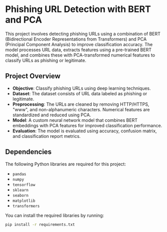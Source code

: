 # Phishing URL Detection with BERT and PCA

This project involves detecting phishing URLs using a combination of BERT (Bidirectional Encoder Representations from Transformers) and PCA (Principal Component Analysis) to improve classification accuracy. The model processes URL data, extracts features using a pre-trained BERT model, and combines these with PCA-transformed numerical features to classify URLs as phishing or legitimate.

## Project Overview

- **Objective**: Classify phishing URLs using deep learning techniques.
- **Dataset**: The dataset consists of URL data labeled as phishing or legitimate.
- **Preprocessing**: The URLs are cleaned by removing HTTP/HTTPS, "www", and non-alphanumeric characters. Numerical features are standardized and reduced using PCA.
- **Model**: A custom neural network model that combines BERT embeddings with PCA features for improved classification performance.
- **Evaluation**: The model is evaluated using accuracy, confusion matrix, and classification report metrics.

## Dependencies

The following Python libraries are required for this project:

- `pandas`
- `numpy`
- `tensorflow`
- `sklearn`
- `seaborn`
- `matplotlib`
- `transformers`

You can install the required libraries by running:

```bash
pip install -r requirements.txt
